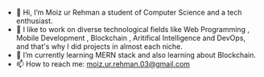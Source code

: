- 👋 Hi, I’m Moiz ur Rehman a student of Computer Science and a tech enthusiast.
- 👀 I like to work on diverse technological fields like Web Programming , Mobile Development , Blockchain , Aritifical Intelligence and DevOps, and that's why I did projects  in almost each niche.
- 🌱 I’m currently learning MERN stack and also learning about Blockchain.
- 📫 How to reach me: moiz.ur.rehman.03@gmail.com


<!---
Moiz03/Moiz03 is a ✨ special ✨ repository because its `README.md` (this file) appears on your GitHub profile.
You can click the Preview link to take a look at your changes.
--->
